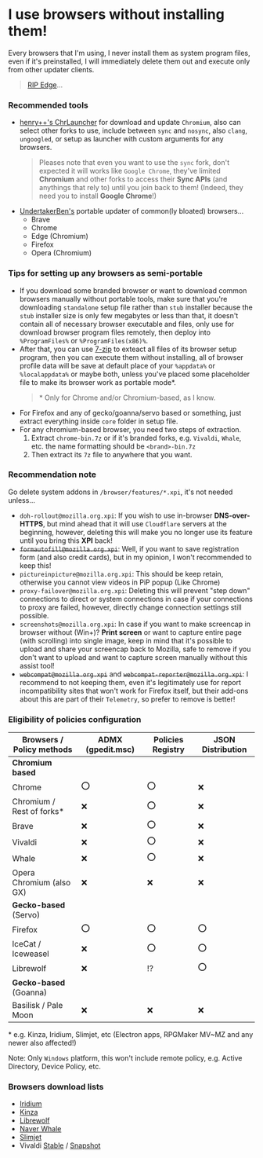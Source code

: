 # I use browsers without installing them!
Every browsers that I'm using, I never install them as system program files, even if it's preinstalled, I will immediately delete them out and execute only from other updater clients.
> [RIP Edge](https://github.com/AveYo/fox/blob/main/Edge_Removal.bat)...

### Recommended tools
- [henry++'s ChrLauncher](https://github.com/henrypp/chrlauncher) for download and update `Chromium`, also can select other forks to use, include between `sync` and `nosync`, also `clang`, `ungoogled`, or setup as launcher with custom arguments for any browsers.
  > Pleases note that even you want to use the `sync` fork, don't expected it will works like `Google Chrome`, they've limited **Chromium** and other forks to access their **Sync APIs** (and anythings that rely to) until you join back to them! (Indeed, they need you to install **Google Chrome**!)
- [UndertakerBen's](https://github.com/UndertakerBen) portable updater of common(ly bloated) browsers...
  - Brave
  - Chrome
  - Edge (Chromium)
  - Firefox
  - Opera (Chromium)

### Tips for setting up any browsers as semi-portable
- If you download some branded browser or want to download common browsers manually without portable tools, make sure that you're downloading `standalone` setup file rather than `stub` installer because the `stub` installer size is only few megabytes or less than that, it doesn't contain all of necessary browser executable and files, only use for download browser program files remotely, then deploy into `%ProgramFiles%` or `%ProgramFiles(x86)%`.
- After that, you can use [7-zip](https://7-zip.org) to exteact all files of its browser setup program, then you can execute them without installing, all of browser profile data will be save at default place of your `%appdata%` or `%localappdata%` or maybe both, unless you've placed some placeholder file to make its browser work as portable mode\*.
  > \* Only for Chrome and/or Chromium-based, as I know.
- For Firefox and any of gecko/goanna/servo based or something, just extract everything inside `core` folder in setup file.
- For any chromium-based browser, you need two steps of extraction.
  1. Extract `chrome-bin.7z` or if it's branded forks, e.g. `Vivaldi`, `Whale`, etc. the name formatting should be `<brand>-bin.7z`
  2. Then extract its `7z` file to anywhere that you want.

### Recommendation note
Go delete system addons in `/browser/features/*.xpi`, it's not needed unless...
- `doh-rollout@mozilla.org.xpi`: If you wish to use in-browser **DNS-over-HTTPS**, but mind ahead that it will use `Cloudflare` servers at the beginning, however, deleting this will make you no longer use its feature until you bring this **XPI** back!
- ~~`formautofill@mozilla.org.xpi`~~: Well, if you want to save registration form (and also credit cards), but in my opinion, I won't recommended to keep this!
- `pictureinpicture@mozilla.org.xpi`: This should be keep retain, otherwise you cannot view videos in PiP popup (Like Chrome)
- `proxy-failover@mozilla.org.xpi`: Deleting this will prevent "step down" connections to direct or system connections in case if your connections to proxy are failed, however, directly change connection settings still possible.
- `screenshots@mozilla.org.xpi`: In case if you want to make screencap in browser without (Win+)? **Print screen** or want to capture entire page (with scrolling) into single image, keep in mind that it's possible to upload and share your screencap back to Mozilla, safe to remove if you don't want to upload and want to capture screen manually without this assist tool!
- ~~`webcompat@mozilla.org.xpi`~~ and ~~`webcompat-reporter@mozilla.org.xpi`~~: I recommend to not keeping them, even it's legitimately use for report incompatibility sites that won't work for Firefox itself, but their add-ons about this are part of their `Telemetry`, so prefer to remove is better!

### Eligibility of policies configuration

| Browsers / Policy methods  | ADMX (gpedit.msc) | Policies Registry | JSON Distribution |
| -------------------------- | ----------------- | ----------------- | ----------------- |
| **Chromium based**         |                   |                   |                   |
| Chrome                     | :o:               | :o:               | :x:               |
| Chromium / Rest of forks\* | :x:               | :o:               | :x:               |
| Brave                      | :x:               | :o:               | :x:               |
| Vivaldi                    | :x:               | :o:               | :x:               |
| Whale                      | :x:               | :o:               | :x:               |
| Opera Chromium (also GX)   | :x:               | :x:               | :x:               |
| **Gecko-based** (Servo)    |                   |                   |                   |
| Firefox                    | :o:               | :o:               | :o:               |
| IceCat / Iceweasel         | :x:               | :o:               | :o:               |
| Librewolf                  | :x:               | :interrobang:     | :o:               |
| **Gecko-based** (Goanna)   |                   |                   |                   |
| Basilisk / Pale Moon       | :x:               | :x:               | :x:               |

\* e.g. Kinza, Iridium, Slimjet, etc (Electron apps, RPGMaker MV~MZ and any newer also affected!)

Note: Only `Windows` platform, this won't include remote policy, e.g. Active Directory, Device Policy, etc.

### Browsers download lists
- [Iridium](https://iridiumbrowser.de)
- [Kinza](https://kinza.jp/en)
- [Librewolf](https://gitlab.com/librewolf-community/browser)
- [Naver Whale](https://whale.naver.com/en/download)
- [Slimjet](https://www.slimjet.com/en/dlpage.php)
- Vivaldi [Stable](https://vivaldi.com/download) \/ [Snapshot](https://vivaldi.com/blog/desktop/snapshots)